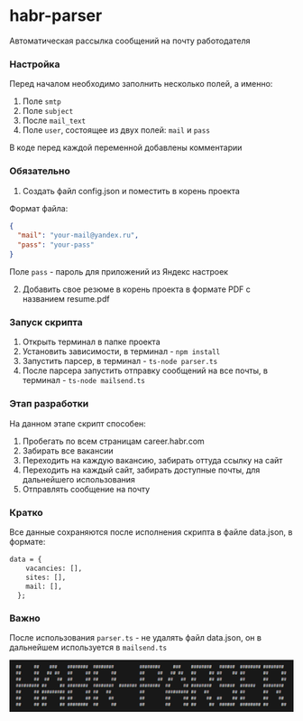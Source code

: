 # habr-parser

Автоматическая рассылка сообщений на почту работодателя

### Настройка

Перед началом необходимо заполнить несколько полей, а именно:

1. Поле `smtp`
2. Поле `subject`
3. После `mail_text`
4. Поле `user`, состоящее из двух полей: `mail` и `pass`

В коде перед каждой переменной добавлены комментарии

### Обязательно

1. Создать файл config.json и поместить в корень проекта

Формат файла:

```json
{
  "mail": "your-mail@yandex.ru",
  "pass": "your-pass"
}
```

Поле `pass` - пароль для приложений из Яндекс настроек

2. Добавить свое резюме в корень проекта в формате PDF с названием resume.pdf

### Запуск скрипта

1. Открыть терминал в папке проекта
2. Установить зависимости, в терминал - `npm install`
3. Запустить парсер, в терминал - `ts-node parser.ts`
4. После парсера запустить отправку сообщений на все почты, в терминал - `ts-node mailsend.ts`

### Этап разработки

На данном этапе скрипт способен:

1. Пробегать по всем страницам career.habr.com
2. Забирать все вакансии
3. Переходить на каждую вакансию, забирать оттуда ссылку на сайт
4. Переходить на каждый сайт, забирать доступные почты, для дальнейшего использования
5. Отправлять сообщение на почту

### Кратко

Все данные сохраняются после исполнения скрипта в файле data.json, в формате:

```
data = {
    vacancies: [],
    sites: [],
    mail: [],
  };
```

### Важно

После использования `parser.ts` - не удалять файл data.json, он в дальнейшем используется в `mailsend.ts`

<img src='./public/logo.png'/>
